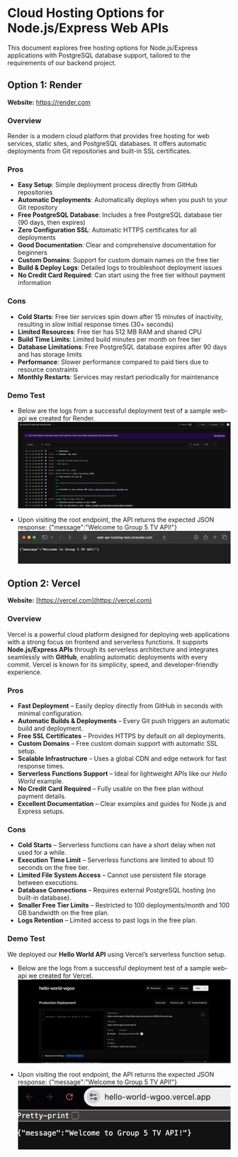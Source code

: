 # Cloud Hosting Options for Node.js/Express Web APIs

This document explores free hosting options for Node.js/Express applications with PostgreSQL database support, tailored to the requirements of our backend project.

## Option 1: Render

**Website:** https://render.com

### Overview
Render is a modern cloud platform that provides free hosting for web services, static sites, and PostgreSQL databases. It offers automatic deployments from Git repositories and built-in SSL certificates.

### Pros
- **Easy Setup**: Simple deployment process directly from GitHub repositories
- **Automatic Deployments**: Automatically deploys when you push to your Git repository
- **Free PostgreSQL Database**: Includes a free PostgreSQL database tier (90 days, then expires)
- **Zero Configuration SSL**: Automatic HTTPS certificates for all deployments
- **Good Documentation**: Clear and comprehensive documentation for beginners
- **Custom Domains**: Support for custom domain names on the free tier
- **Build & Deploy Logs**: Detailed logs to troubleshoot deployment issues
- **No Credit Card Required**: Can start using the free tier without payment information

### Cons
- **Cold Starts**: Free tier services spin down after 15 minutes of inactivity, resulting in slow initial response times (30+ seconds)
- **Limited Resources**: Free tier has 512 MB RAM and shared CPU
- **Build Time Limits**: Limited build minutes per month on free tier
- **Database Limitations**: Free PostgreSQL database expires after 90 days and has storage limits
- **Performance**: Slower performance compared to paid tiers due to resource constraints
- **Monthly Restarts**: Services may restart periodically for maintenance

### Demo Test
- Below are the logs from a successful deployment test of a sample web-api we created for Render.
![Render Logs](images/RenderTestDeploymentLogs.png)

- Upon visiting the root endpoint, the API returns the expected JSON response: {"message":"Welcome to Group 5 TV API!"}
![Endpoint Test](images/RenderRootEndpointTest.png)
## Option 2: Vercel

**Website:** [https://vercel.com](https://vercel.com)

### Overview
Vercel is a powerful cloud platform designed for deploying web applications with a strong focus on frontend and serverless functions. It supports **Node.js/Express APIs** through its serverless architecture and integrates seamlessly with **GitHub**, enabling automatic deployments with every commit. Vercel is known for its simplicity, speed, and developer-friendly experience.

### Pros
- **Fast Deployment** – Easily deploy directly from GitHub in seconds with minimal configuration.  
- **Automatic Builds & Deployments** – Every Git push triggers an automatic build and deployment.  
- **Free SSL Certificates** – Provides HTTPS by default on all deployments.  
- **Custom Domains** – Free custom domain support with automatic SSL setup.  
- **Scalable Infrastructure** – Uses a global CDN and edge network for fast response times.  
- **Serverless Functions Support** – Ideal for lightweight APIs like our *Hello World* example.  
- **No Credit Card Required** – Fully usable on the free plan without payment details.  
- **Excellent Documentation** – Clear examples and guides for Node.js and Express setups.  

### Cons
- **Cold Starts** – Serverless functions can have a short delay when not used for a while.  
- **Execution Time Limit** – Serverless functions are limited to about 10 seconds on the free tier.  
- **Limited File System Access** – Cannot use persistent file storage between executions.  
- **Database Connections** – Requires external PostgreSQL hosting (no built-in database).  
- **Smaller Free Tier Limits** – Restricted to 100 deployments/month and 100 GB bandwidth on the free plan.  
- **Logs Retention** – Limited access to past logs in the free plan.  

### Demo Test
We deployed our **Hello World API** using Vercel’s serverless function setup.
- Below are the logs from a successful deployment test of a sample web-api we created for Vercel.
![Vercel Logs](images/vercelscreenshot.png)

- Upon visiting the root endpoint, the API returns the expected JSON response: {"message":"Welcome to Group 5 TV API!"}
![Endpoint Test](images/welcomeMassage.png)
